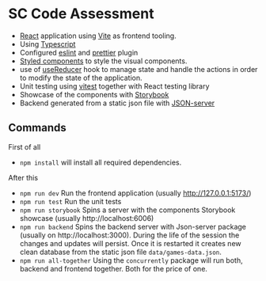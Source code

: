 # SC Code Assessment

- [React](https://reactjs.org/) application using [Vite](https://vitejs.dev/) as frontend tooling.
- Using [Typescript](https://www.typescriptlang.org/)
- Configured [eslint](https://eslint.org/) and [prettier](https://prettier.io/) plugin
- [Styled components](https://styled-components.com/) to style the visual components.
- use of [useReducer](https://es.reactjs.org/docs/hooks-reference.html#usereducer) hook to manage state and handle the actions in order to modify the state of the application.
- Unit testing using [vitest](https://vitest.dev/) together with React testing library
- Showcase of the components with [Storybook](https://storybook.js.org/)
- Backend generated from a static json file with [JSON-server](https://github.com/typicode/json-server)

## Commands

First of all

- `npm install` will install all required dependencies.

After this

- `npm run dev` Run the frontend application (usually http://127.0.0.1:5173/)
- `npm run test` Run the unit tests
- `npm run storybook` Spins a server with the components Storybook showcase (usually http://localhost:6006)
- `npm run backend` Spins the backend server with Json-server package (usually on http://localhost:3000). During the life of the session the changes and updates will persist. Once it is restarted it creates new clean database from the static json file `data/games-data.json`.
- `npm run all-together` Using the `concurrently` package will run both, backend and frontend together. Both for the price of one.
